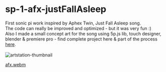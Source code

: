 # sp-1-afx-justFallAsleep
First sonic pi work inspired by Aphex Twin, Just Fall Asleep song. <br />
The code can really be improved and optimized - but it was very fun :)<br />
Also I made a small concept art for the song using 5p.js lib, touch designer, blender & premiere pro - find complete project here & part of the process [here](https://www.artstation.com/artwork/nEz1JE).
<br /><br />
![artstation-thumbnail](https://user-images.githubusercontent.com/105500912/199106567-5a501631-e7db-4de4-8f52-dd941712d0f7.jpg)


[afx.webm](https://user-images.githubusercontent.com/105500912/199107724-5976dc51-cb6f-4e9b-b8f0-b74daec69d15.webm)
